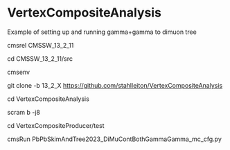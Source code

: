 # VertexCompositeAnalysis

Example of setting up and running gamma+gamma to dimuon tree

cmsrel CMSSW_13_2_11

cd CMSSW_13_2_11/src

cmsenv

git clone -b 13_2_X https://github.com/stahlleiton/VertexCompositeAnalysis

cd VertexCompositeAnalysis

scram b -j8

cd VertexCompositeProducer/test

cmsRun PbPbSkimAndTree2023_DiMuContBothGammaGamma_mc_cfg.py
